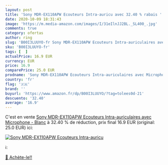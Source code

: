```yaml
---
layout: post
title: 'Sony MDR-EX110APW Ecouteurs Intra-auricu avec 32.40 % rabais '
date: 2020-10-09 18:31:43
image: 'https://m.media-amazon.com/images/I/31eIlnJJ2BL._SL400_.jpg'
comments: true
category: ofertas
author: ring
slug: 'B00I3LUUYO-fr Sony MDR-EX110APW Ecouteurs Intra-auriculaires avec...'
sku: 'B00I3LUUYO-fr'
tags: [  ]
actualPrice: 16.9 EUR
currency: EUR
price: 16.9
comparePrice: 25.0 EUR
prodname: 'Sony MDR-EX110APW Ecouteurs Intra-auriculaires avec Microphone - Blanc'
country: 'fr'
flag: '🇫🇷'
brand: ''
buyurl: 'https://www.amazon.fr/dp/B00I3LUUYO/?tag=tolees0d-21'
descuento: '32.40'
average: '16.9'
---
```


C'est en vente [Sony MDR-EX110APW Ecouteurs Intra-auriculaires avec Microphone - Blanc](https://www.amazon.fr/dp/B00I3LUUYO/?tag=tolees0d-21)  à  32.40 % de réduction, prix final  16.9 EUR (original: 25.0 EUR) ici:

[![Sony MDR-EX110APW Ecouteurs Intra-auricu](https://m.media-amazon.com/images/I/31eIlnJJ2BL._SL400_.jpg)](https://www.amazon.fr/dp/B00I3LUUYO/?tag=tolees0d-21)

ℹ️:


[🛒 Achète-le!!](https://www.amazon.fr/dp/B00I3LUUYO/?tag=tolees0d-21)
